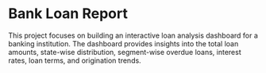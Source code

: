<h1> Bank Loan Report</h1>
This project focuses on building an interactive loan analysis dashboard for a banking institution. The dashboard provides insights into the total loan amounts, state-wise distribution, segment-wise overdue loans, interest rates, loan terms, and origination trends.

